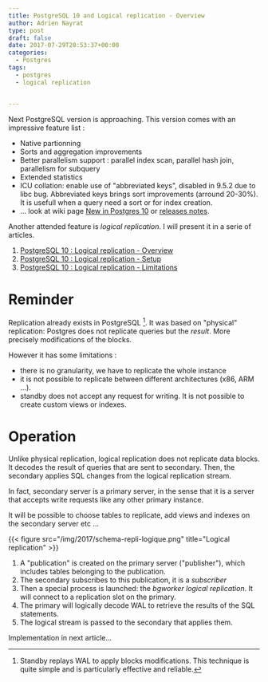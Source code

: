 ```yaml
---
title: PostgreSQL 10 and Logical replication - Overview
author: Adrien Nayrat
type: post
draft: false
date: 2017-07-29T20:53:37+00:00
categories:
  - Postgres
tags:
  - postgres
  - logical replication


---
```


Next PostgreSQL version is approaching. This version comes with an impressive feature list :

  * Native partionning
  * Sorts and aggregation improvements
  * Better parallelism support : parallel index scan, parallel hash join, parallelism for subquery
  * Extended statistics
  * ICU collation: enable use of "abbreviated keys", disabled in 9.5.2 due to libc bug. Abbreviated keys brings sort improvements (arround 20-30%). It is usefull when a query need a sort or for index creation.
  * ... look at wiki page [New in Postgres 10](https://wiki.postgresql.org/wiki/New_in_postgres_10) or [releases notes](https://www.postgresql.org/docs/10/static/release-10.html).


Another attended feature is _logical replication_. I will present it in a serie of articles.

<!--more-->

  1. [PostgreSQL 10 : Logical replication - Overview][1]
  2. [PostgreSQL 10 : Logical replication - Setup][2]
  3. [PostgreSQL 10 : Logical replication - Limitations][3]


# Reminder

Replication already exists in PostgreSQL [^5]. It was based on "physical" replication: Postgres does not replicate queries but the *result*. More precisely modifications of the blocks.

[^5]: Standby replays WAL to apply blocks modifications. This technique is quite simple and is particularly effective and reliable.

However it has some limitations :

  * there is no granularity, we have to replicate the whole instance
  * it is not possible to replicate between different architectures (x86, ARM ...).
  * standby does not accept any request for writing. It is not possible to create custom views or indexes.


# Operation

Unlike physical replication, logical replication does not replicate data blocks. It decodes the result of queries that are sent to secondary. Then, the secondary applies SQL changes from the logical replication stream.

In fact, secondary server is a primary server, in the sense that it is a server that accepts write requests like any other primary instance.

It will be possible to choose tables to replicate, add views and indexes on the secondary server etc ...

{{< figure src="/img/2017/schema-repli-logique.png" title="Logical replication" >}}


  1. A "publication" is created on the primary server ("publisher"), which includes tables belonging to the publication.
  2. The secondary subscribes to this publication, it is a *subscriber*
  3. Then a special process is launched: the _bgworker logical replication_. It will connect to a replication slot on the primary.
  4. The primary will logically decode WAL to retrieve the results of the SQL statements.
  5. The logical stream is passed to the secondary that applies them.

Implementation in next article...

[1]: http://blog.anayrat.info/2017/07/29/postgresql-10-et-la-replication-logique-fonctionnement/
[2]: http://blog.anayrat.info/2017/08/05/postgresql-10-et-la-replication-logique-mise-en-oeuvre/
[3]: https://blog.anayrat.info/2017/08/27/postgresql-10-et-la-replication-logique-restrictions/
[4]: http://blog.anayrat.info/wp-content/uploads/2017/07/schema-repli-logique.png
